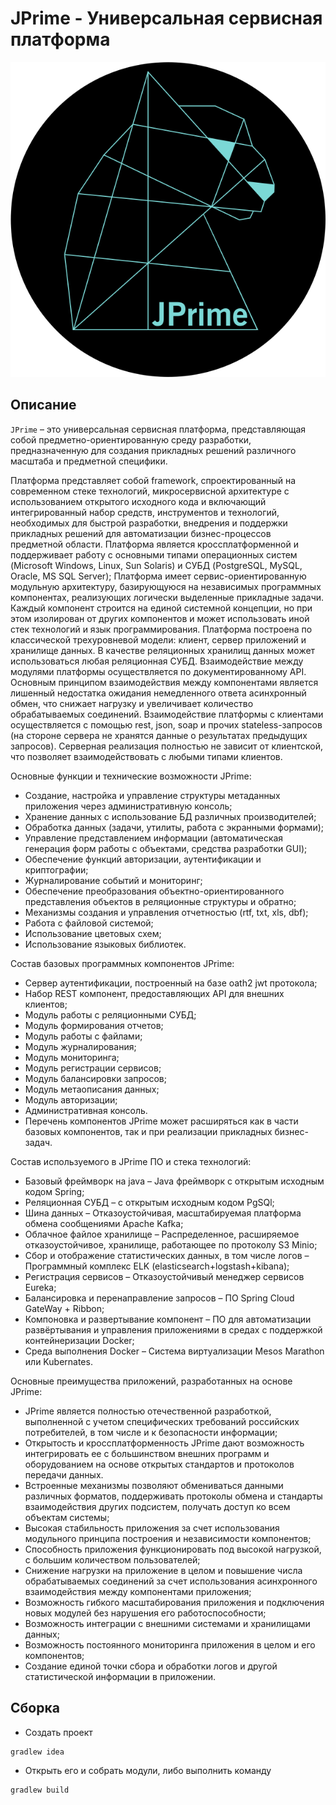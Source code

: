 # JPrime - Универсальная сервисная платформа

![JPrime][logo]

[logo]: https://github.com/OOO-MetaPrime/jprime/blob/master/docs/JPrime.png?raw=true "JPrime"

## Описание
 
`JPrime` – это универсальная сервисная платформа, представляющая собой предметно-ориентированную среду разработки, предназначенную для создания прикладных решений различного масштаба и предметной специфики.

Платформа представляет собой framework, спроектированный на современном стеке технологий, микросервисной архитектуре с использованием открытого исходного кода и включающий интегрированный набор средств, инструментов и технологий, необходимых для быстрой разработки, внедрения и поддержки прикладных решений для автоматизации бизнес-процессов предметной области.
Платформа является кроссплатформенной и поддерживает работу с основными типами операционных систем (Microsoft Windows, Linux, Sun Solaris) и СУБД (PostgreSQL, MySQL, Oracle, MS SQL Server);
Платформа имеет сервис-ориентированную модульную архитектуру, базирующуюся на независимых программных компонентах, реализующих логически выделенные прикладные задачи. Каждый компонент строится на единой системной концепции, но при этом изолирован от других компонентов и может использовать иной стек технологий и язык программирования.
Платформа построена по классической трехуровневой модели: клиент, сервер приложений и хранилище данных. В качестве реляционных хранилищ данных может использоваться любая реляционная СУБД.
Взаимодействие между модулями платформы осуществляется по документированному API. Основным принципом взаимодействия между компонентами является лишенный недостатка ожидания немедленного ответа асинхронный обмен, что снижает нагрузку и увеличивает количество обрабатываемых соединений.
Взаимодействие платформы с клиентами осуществляется с помощью rest, json, soap и прочих stateless-запросов (на стороне сервера не хранятся данные о результатах предыдущих запросов). Серверная реализация полностью не зависит от клиентской, что позволяет взаимодействовать с любыми типами клиентов.

Основные функции и технические возможности JPrime:

* Создание, настройка и управление структуры метаданных приложения через административную консоль;
* Хранение данных с использование БД различных производителей;
* Обработка данных (задачи, утилиты, работа с экранными формами);
* Управление представлением информации (автоматическая генерация форм работы с объектами, средства разработки GUI);
* Обеспечение функций авторизации, аутентификации и криптографии;
* Журналирование событий и мониторинг;
* Обеспечение преобразования объектно-ориентированного представления объектов в реляционные структуры и обратно;
* Механизмы создания и управления отчетностью (rtf, txt, xls, dbf);
* Работа с файловой системой;
* Использование цветовых схем;
* Использование языковых библиотек.

Состав базовых программных компонентов JPrime:
* Сервер аутентификации, построенный на базе oath2 jwt протокола;
* Набор REST компонент, предоставляющих API для внешних клиентов;
* Модуль работы с реляционными СУБД;
* Модуль формирования отчетов;
* Модуль работы с файлами;
* Модуль журналирования;
* Модуль мониторинга;
* Модуль регистрации сервисов;
* Модуль балансировки запросов;
* Модуль метаописания данных;
* Модуль авторизации;
* Административная консоль.
* Перечень компонентов JPrime может расширяться как в части базовых компонентов, так и при реализации прикладных бизнес-задач.

Состав используемого в JPrime ПО и стека технологий:
* Базовый фреймворк на java – Java фреймворк с открытым исходным кодом Spring;
* Реляционная СУБД – с открытым исходным кодом PgSQl;
* Шина данных – Отказоустойчивая, масштабируемая платформа обмена сообщениями Apache Kafka;
* Облачное файлое хранилище – Распределенное, расширяемое отказоустойчивое, хранилище, работающее по протоколу S3 Minio;
* Сбор и отображение статистических данных, в том числе логов – Программный комплекс ELK (elasticsearch+logstash+kibana);
* Регистрация сервисов – Отказоустойчивый менеджер сервисов Eureka;
* Балансировка и перенаправление запросов – ПО Spring Cloud GateWay + Ribbon;
* Компоновка и развертывание компонент – ПО для автоматизации развёртывания и управления приложениями в средах с поддержкой контейнеризации Docker;
* Среда выполнения Docker – Система виртуализации Mesos Marathon или Kubernates.

Основные преимущества приложений, разработанных на основе JPrime:
* JPrime является полностью отечественной разработкой, выполненной с учетом специфических требований российских потребителей, в том числе и к безопасности информации;
* Открытость и кроссплатформенность JPrime дают возможность интегрировать ее с большинством внешних программ и оборудованием на основе открытых стандартов и протоколов передачи данных.
* Встроенные механизмы позволяют обмениваться данными различных форматов, поддерживать протоколы обмена и стандарты взаимодействия других подсистем, получать доступ ко всем объектам системы;
* Высокая стабильность приложения за счет использования модульного принципа построения и независимости компонентов;
* Способность приложения функционировать под высокой нагрузкой, с большим количеством пользователей;
* Снижение нагрузки на приложение в целом и повышение числа обрабатываемых соединений за счет использования асинхронного взаимодействия между компонентами приложения;
* Возможность гибкого масштабирования приложения и подключения новых модулей без нарушения его работоспособности;
* Возможность интеграции с внешними системами и хранилищами данных;
* Возможность постоянного мониторинга приложения в целом и его компонентов;
* Создание единой точки сбора и обработки логов и другой статистической информации в приложении.

## Сборка

* Создать проект 
```
gradlew idea
```
* Открыть его и собрать модули, либо выполнить команду
```
gradlew build
```